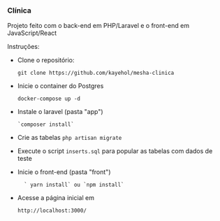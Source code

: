 ### Clínica

Projeto feito com o back-end em PHP/Laravel e o front-end em JavaScript/React

Instruções:

- Clone o repositório:

  `git clone https://github.com/kayehol/mesha-clinica`

- Inicie o container do Postgres

    `docker-compose up -d`

- Instale o laravel (pasta "app")

      `composer install`

- Crie as tabelas
    ```php artisan migrate```

- Execute o script `inserts.sql` para popular as tabelas com dados de teste

- Inicie o front-end (pasta "front")

        ` yarn install` ou `npm install`

- Acesse a página inicial em

  `http://localhost:3000/`


